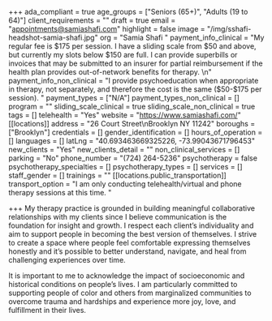 +++
ada_compliant = true
age_groups = ["Seniors (65+)", "Adults (19 to 64)"]
client_requirements = ""
draft = true
email = "appointments@samiashafi.com"
highlight = false
image = "/img/sshafi-headshot-samia-shafi.jpg"
org = "Samia Shafi "
payment_info_clinical = "My regular fee is $175 per session.  I have a sliding scale from $50 and above, but currently my slots below $150 are full. I can provide superbills or invoices that may be submitted to an insurer for partial reimbursement if the health plan provides out-of-network benefits for therapy.  \n"
payment_info_non_clinical = "I provide psychoeducation when appropriate in therapy, not separately, and therefore the cost is the same ($50-$175 per session).  "
payment_types = ["N/A"]
payment_types_non_clinical = []
program = ""
sliding_scale_clinical = true
sliding_scale_non_clinical = true
tags = []
telehealth = "Yes"
website = "https://www.samiashafi.com/"
[[locations]]
address = "26 Court Street\nBrooklyn NY 11242"
boroughs = ["Brooklyn"]
credentials = []
gender_identification = []
hours_of_operation = []
languages = []
latLng = "40.693463669325226, -73.99043671796453"
new_clients = "Yes"
new_clients_detail = ""
non_clinical_services = []
parking = "No"
phone_number = "(724) 264-5236"
psychotherapy = false
psychotherapy_specialties = []
psychotherapy_types = []
services = []
staff_gender = []
trainings = ""
[[locations.public_transportation]]
transport_option = "I am only conducting telehealth/virtual and phone therapy sessions at this time.  "

+++
My therapy practice is grounded in building meaningful collaborative relationships with my clients since I believe communication is the foundation for insight and growth. I respect each client’s individuality and aim to support people in becoming the best version of themselves. I strive to create a space where people feel comfortable expressing themselves honestly and it’s possible to better understand, navigate, and heal from challenging experiences over time. 

It is important to me to acknowledge the impact of socioeconomic and historical conditions on people’s lives. I am particularly committed to supporting people of color and others from marginalized communities to overcome trauma and hardships and experience more joy, love, and fulfillment in their lives.